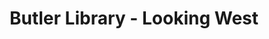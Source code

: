 ---
pid: '1'
_date: '1934'
derivativo_link: https://derivativo-4.library.columbia.edu/iiif/2/ldpd:341176/
dlc_link: https://dlc.library.columbia.edu/catalog/cul:69p8cz8wp5
format: photographs
iiif_json: https://derivativo-4.library.columbia.edu/iiif/2/ldpd:341176/info.json
name: Warman, Manny, -1983
native_jpg: https://derivativo-4.library.columbia.edu/iiif/2/ldpd:341176/full/!768,768/0/native.jpg
shelf_location: Box no. Box 162, Folder no. Folder 13 (Buildings & Grounds - Morningside
  - Butler Library, exterior), Historical Photograph Collection
subjects: Academic libraries; New York (N.Y.); Butler Library
summary: View of Butler Library through foliage and a fence, looking west, 1934.
title: Butler Library - Looking West
permalink: /photos/1/
layout: photo-page
---